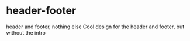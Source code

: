 # header-footer
header and footer, nothing else
Cool design for the header and footer, but without the intro
